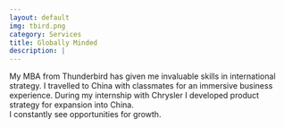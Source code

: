 ```yaml
---
layout: default
img: tbird.png
category: Services
title: Globally Minded
description: |
---
```

My MBA from Thunderbird has given me invaluable skills in international strategy.  I travelled to China with classmates for an immersive business experience.  During my internship with Chrysler I developed product strategy for expansion into China.  
I constantly see opportunities for growth.
